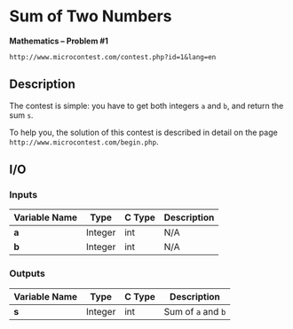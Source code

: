 # Sum of Two Numbers

**Mathematics – Problem #1**

`http://www.microcontest.com/contest.php?id=1&lang=en`


## Description

The contest is simple: you have to get both integers `a` and `b`, and return
the sum `s`.

To help you, the solution of this contest is described in detail on the page
`http://www.microcontest.com/begin.php`.


## I/O

### Inputs

| Variable Name | Type    | C Type | Description |
| ------------- | ------- | ------ | ----------- |
| **a**         | Integer | int    | N/A         |
| **b**         | Integer | int    | N/A         |

### Outputs

| Variable Name | Type    | C Type | Description        |
| ------------- | ------- | ------ | ------------------ |
| **s**         | Integer | int    | Sum of `a` and `b` |
